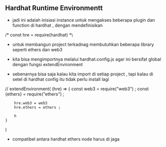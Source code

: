 ## Hardhat Runtime Environmentt ## 

- jadi ini adalah inisiasi instance untuk mengakses beberapa plugin dan function di hardhat , dengan mendefinisikan 

/* const hre = require(hardhat) *\

- untuk membangun project terkadnag membutuhkan beberapa library seperti ethers dan web3 

- kita bisa mengimportnya melalui hardhat.config.js agar ini bersifat global dengan fungsi extendEnvironment

- sebenarnya bisa saja kalau kita import di setiap project , tapi kalau di setel di hardhat config itu tidak perlu install lagi 

// extendEnvironment( 
    (hre) => { 
        const web3 = require("web3") ; 
        const {ethers} = require("ethers") ; 

        hre.web3 = web3 
        hre.ethers = ethers ; 

        h
    }
)

- compatibel antara hardhat ethers node harus di jaga 

